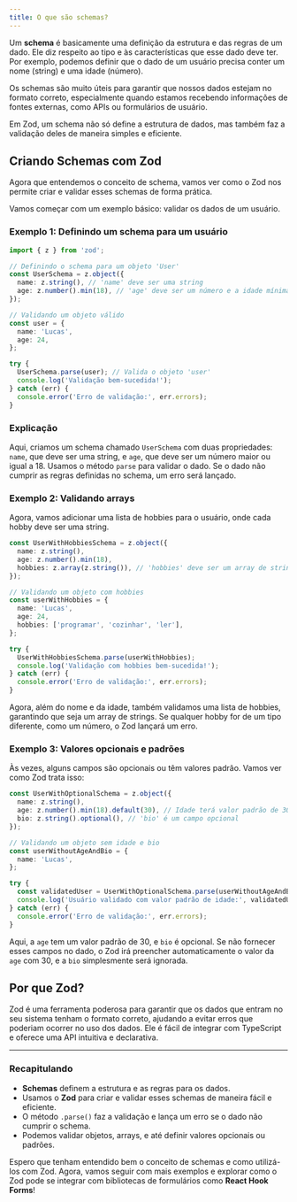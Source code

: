 ```yaml
---
title: O que são schemas?
---
```


Um **schema** é basicamente uma definição da estrutura e das regras de um dado. Ele diz respeito ao tipo e às características que esse dado deve ter. Por exemplo, podemos definir que o dado de um usuário precisa conter um nome (string) e uma idade (número).

Os schemas são muito úteis para garantir que nossos dados estejam no formato correto, especialmente quando estamos recebendo informações de fontes externas, como APIs ou formulários de usuário.

Em Zod, um schema não só define a estrutura de dados, mas também faz a validação deles de maneira simples e eficiente.

## Criando Schemas com Zod

Agora que entendemos o conceito de schema, vamos ver como o Zod nos permite criar e validar esses schemas de forma prática.

Vamos começar com um exemplo básico: validar os dados de um usuário.

### Exemplo 1: Definindo um schema para um usuário

```ts
import { z } from 'zod';

// Definindo o schema para um objeto 'User'
const UserSchema = z.object({
  name: z.string(), // 'name' deve ser uma string
  age: z.number().min(18), // 'age' deve ser um número e a idade mínima é 18
});

// Validando um objeto válido
const user = {
  name: 'Lucas',
  age: 24,
};

try {
  UserSchema.parse(user); // Valida o objeto 'user'
  console.log('Validação bem-sucedida!');
} catch (err) {
  console.error('Erro de validação:', err.errors);
}
```

### Explicação

Aqui, criamos um schema chamado `UserSchema` com duas propriedades: `name`, que deve ser uma string, e `age`, que deve ser um número maior ou igual a 18. Usamos o método `parse` para validar o dado. Se o dado não cumprir as regras definidas no schema, um erro será lançado.

### Exemplo 2: Validando arrays

Agora, vamos adicionar uma lista de hobbies para o usuário, onde cada hobby deve ser uma string.

```ts
const UserWithHobbiesSchema = z.object({
  name: z.string(),
  age: z.number().min(18),
  hobbies: z.array(z.string()), // 'hobbies' deve ser um array de strings
});

// Validando um objeto com hobbies
const userWithHobbies = {
  name: 'Lucas',
  age: 24,
  hobbies: ['programar', 'cozinhar', 'ler'],
};

try {
  UserWithHobbiesSchema.parse(userWithHobbies);
  console.log('Validação com hobbies bem-sucedida!');
} catch (err) {
  console.error('Erro de validação:', err.errors);
}
```

Agora, além do nome e da idade, também validamos uma lista de hobbies, garantindo que seja um array de strings. Se qualquer hobby for de um tipo diferente, como um número, o Zod lançará um erro.

### Exemplo 3: Valores opcionais e padrões

Às vezes, alguns campos são opcionais ou têm valores padrão. Vamos ver como Zod trata isso:

```ts
const UserWithOptionalSchema = z.object({
  name: z.string(),
  age: z.number().min(18).default(30), // Idade terá valor padrão de 30 se não for fornecida
  bio: z.string().optional(), // 'bio' é um campo opcional
});

// Validando um objeto sem idade e bio
const userWithoutAgeAndBio = {
  name: 'Lucas',
};

try {
  const validatedUser = UserWithOptionalSchema.parse(userWithoutAgeAndBio);
  console.log('Usuário validado com valor padrão de idade:', validatedUser);
} catch (err) {
  console.error('Erro de validação:', err.errors);
}
```

Aqui, a `age` tem um valor padrão de 30, e `bio` é opcional. Se não fornecer esses campos no dado, o Zod irá preencher automaticamente o valor da `age` com 30, e a `bio` simplesmente será ignorada.

## Por que Zod?

Zod é uma ferramenta poderosa para garantir que os dados que entram no seu sistema tenham o formato correto, ajudando a evitar erros que poderiam ocorrer no uso dos dados. Ele é fácil de integrar com TypeScript e oferece uma API intuitiva e declarativa.

---

### Recapitulando

- **Schemas** definem a estrutura e as regras para os dados.
- Usamos o **Zod** para criar e validar esses schemas de maneira fácil e eficiente.
- O método `.parse()` faz a validação e lança um erro se o dado não cumprir o schema.
- Podemos validar objetos, arrays, e até definir valores opcionais ou padrões.

Espero que tenham entendido bem o conceito de schemas e como utilizá-los com Zod. Agora, vamos seguir com mais exemplos e explorar como o Zod pode se integrar com bibliotecas de formulários como **React Hook Forms**!

